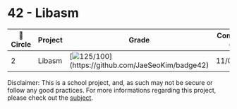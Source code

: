 # 42 - Libasm
| 💫 Circle | Project | Grade   | Completion date | Subject |
| -------- | ------- | ------- | --------------- | ------- |
| 2 | Libasm | [![125/100](https://badge42.herokuapp.com/api/project/lpassera/libasm?)](https://github.com/JaeSeoKim/badge42) | 11/03/2021 | [subject](https://github.com/Crysicia/libasm/blob/cursus/subject.pdf) |


Disclaimer: This is a school project, and, as such may not be secure or follow any good practices.
For more informations regarding this project, please check out the [subject](https://github.com/Crysicia/libasm/blob/cursus/subject.pdf).

